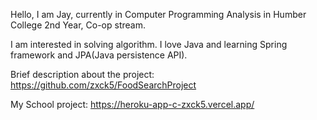 <!---
zxck5/zxck5 is a ✨ special ✨ repository because its `README.md` (this file) appears on your GitHub profile.
You can click the Preview link to take a look at your changes.
--->

Hello, I am Jay, currently in Computer Programming Analysis in Humber College 2nd Year, Co-op stream.

I am interested in solving algorithm.
I love Java and learning Spring framework and JPA(Java persistence API).


Brief description about the project: https://github.com/zxck5/FoodSearchProject


My School project:
https://heroku-app-c-zxck5.vercel.app/ 
